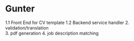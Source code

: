 # Gunter

1.1 Front End for CV template
1.2 Backend service handler
2. validation/translation    
3. pdf generation
4. job description matching
